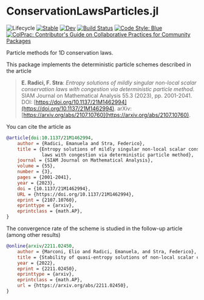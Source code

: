 # ConservationLawsParticles.jl

<!-- ![Lifecycle](https://img.shields.io/badge/lifecycle-experimental-orange.svg) -->
![Lifecycle](https://img.shields.io/badge/lifecycle-maturing-blue.svg)<!--
![Lifecycle](https://img.shields.io/badge/lifecycle-stable-green.svg)
![Lifecycle](https://img.shields.io/badge/lifecycle-retired-orange.svg)
![Lifecycle](https://img.shields.io/badge/lifecycle-archived-red.svg)
![Lifecycle](https://img.shields.io/badge/lifecycle-dormant-blue.svg) -->
[![Stable](https://img.shields.io/badge/docs-stable-blue.svg)](https://FedericoStra.github.io/ConservationLawsParticles.jl/stable)
[![Dev](https://img.shields.io/badge/docs-dev-blue.svg)](https://FedericoStra.github.io/ConservationLawsParticles.jl/dev)
[![Build Status](https://github.com/FedericoStra/ConservationLawsParticles.jl/workflows/CI/badge.svg)](https://github.com/FedericoStra/ConservationLawsParticles.jl/actions)
[![Code Style: Blue](https://img.shields.io/badge/code%20style-blue-4495d1.svg)](https://github.com/invenia/BlueStyle)
[![ColPrac: Contributor's Guide on Collaborative Practices for Community Packages](https://img.shields.io/badge/ColPrac-Contributor's%20Guide-blueviolet)](https://github.com/SciML/ColPrac)

Particle methods for 1D conservation laws.

This package implements the deterministic particle schemes described in the article

> **E. Radici, F. Stra**:
> *Entropy solutions of mildly singular non-local scalar conservation laws with congestion via deterministic particle method*.
> SIAM Journal on Mathematical Analysis 55.3 (2023), pp. 2001-2041.
> DOI: [https://doi.org/10.1137/21M1462994](https://doi.org/10.1137/21M1462994).
> arXiv: [https://arxiv.org/abs/2107.10760](https://arxiv.org/abs/2107.10760).

You can cite the article as

```bibtex
@article{doi:10.1137/21M1462994,
    author = {Radici, Emanuela and Stra, Federico},
    title = {Entropy solutions of mildly singular non-local scalar conservation
             laws with congestion via deterministic particle method},
    journal = {SIAM Journal on Mathematical Analysis},
    volume = {55},
    number = {3},
    pages = {2001-2041},
    year = {2023},
    doi = {10.1137/21M1462994},
    URL = {https://doi.org/10.1137/21M1462994},
    eprint = {2107.10760},
    eprinttype = {arxiv},
    eprintclass = {math.AP},
}
```

The convergence rate of the scheme is studied in the follow-up article (among other results)

```bibtex
@online{arxiv/2211.02450,
    author = {Marconi, Elio and Radici, Emanuela, and Stra, Federico},
    title = {Stability of quasi-entropy solutions of non-local scalar conservation laws},
    year = {2022},
    eprint = {2211.02450},
    eprinttype = {arxiv},
    eprintclass = {math.AP},
    url = {https://arxiv.org/abs/2211.02450},
}
```
